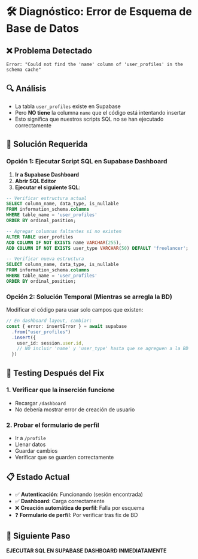 # 🛠️ Diagnóstico: Error de Esquema de Base de Datos

## ❌ Problema Detectado
```
Error: "Could not find the 'name' column of 'user_profiles' in the schema cache"
```

## 🔍 Análisis
- La tabla `user_profiles` existe en Supabase
- Pero **NO tiene** la columna `name` que el código está intentando insertar
- Esto significa que nuestros scripts SQL no se han ejecutado correctamente

## 🎯 Solución Requerida

### Opción 1: Ejecutar Script SQL en Supabase Dashboard
1. **Ir a Supabase Dashboard**
2. **Abrir SQL Editor**
3. **Ejecutar el siguiente SQL**:

```sql
-- Verificar estructura actual
SELECT column_name, data_type, is_nullable 
FROM information_schema.columns 
WHERE table_name = 'user_profiles' 
ORDER BY ordinal_position;

-- Agregar columnas faltantes si no existen
ALTER TABLE user_profiles 
ADD COLUMN IF NOT EXISTS name VARCHAR(255),
ADD COLUMN IF NOT EXISTS user_type VARCHAR(50) DEFAULT 'freelancer';

-- Verificar nueva estructura
SELECT column_name, data_type, is_nullable 
FROM information_schema.columns 
WHERE table_name = 'user_profiles' 
ORDER BY ordinal_position;
```

### Opción 2: Solución Temporal (Mientras se arregla la BD)
Modificar el código para usar solo campos que existen:

```typescript
// En dashboard layout, cambiar:
const { error: insertError } = await supabase
  .from("user_profiles")
  .insert({
    user_id: session.user.id,
    // NO incluir 'name' y 'user_type' hasta que se agreguen a la BD
  })
```

## 🧪 Testing Después del Fix

### 1. Verificar que la inserción funcione
- Recargar `/dashboard`
- No debería mostrar error de creación de usuario

### 2. Probar el formulario de perfil
- Ir a `/profile`
- Llenar datos
- Guardar cambios
- Verificar que se guarden correctamente

## 📋 Estado Actual
- ✅ **Autenticación**: Funcionando (sesión encontrada)
- ✅ **Dashboard**: Carga correctamente
- ❌ **Creación automática de perfil**: Falla por esquema
- ❓ **Formulario de perfil**: Por verificar tras fix de BD

## 🚨 Siguiente Paso
**EJECUTAR SQL EN SUPABASE DASHBOARD INMEDIATAMENTE**
